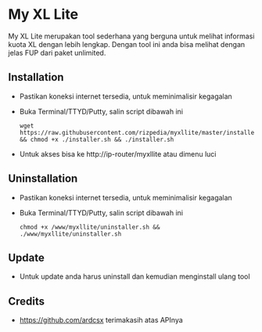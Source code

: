 # My XL Lite

My XL Lite merupakan tool sederhana yang berguna untuk melihat informasi kuota XL dengan lebih lengkap. Dengan tool ini anda bisa melihat dengan jelas FUP dari paket unlimited.

## Installation

- Pastikan koneksi internet tersedia, untuk meminimalisir kegagalan
- Buka Terminal/TTYD/Putty, salin script dibawah ini

	```
	wget https://raw.githubusercontent.com/rizpedia/myxllite/master/installer.sh && chmod +x ./installer.sh && ./installer.sh
	```

- Untuk akses bisa ke http://ip-router/myxllite atau dimenu luci

## Uninstallation

- Pastikan koneksi internet tersedia, untuk meminimalisir kegagalan
- Buka Terminal/TTYD/Putty, salin script dibawah ini

	```
	chmod +x /www/myxllite/uninstaller.sh && ./www/myxllite/uninstaller.sh
	```
## Update

- Untuk update anda harus uninstall dan kemudian menginstall ulang tool

## Credits

- https://github.com/ardcsx terimakasih atas APInya

